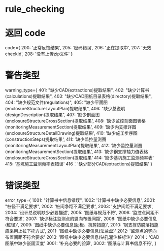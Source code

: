 # rule_checking

# 返回 code
code={
    200: '正常反馈结果',
    205: '密码错误',
    206: '正在提取中',
    207: '无效checkId',
    208: '没有上传zip文件'
}

# 警告类型
warning_type={
    401: "缺少CAD(extractions)提取结果",
    402: "缺少计算书(calculations)提取结果",
    403: "缺少CAD图纸目录表格(directory)提取结果",
    404: "缺少规范文件(regulations)",
    405: "缺少平面图(enclosureStructureLayoutPlan)提取结果",
    406: "缺少总说明(designDescription)提取结果",
    407: '缺少剖面图(enclosureStructureCrossSection)提取结果',
    408: '缺少监控剖面图表格(monitoringMeasurementSection)提取结果',
    409: '缺少内支撑详图(enclosureStructureDetailDrawing)提取结果',
    410: '缺少施工步序图(constructionSteps)提取结果',
    411: '缺少监控量测图(monitoringMeasurementLayoutPlan)提取结果',
    412: '缺少监控量测图(monitoringMeasurementSection)提取结果',
    413: '缺少钢支撑轴力值表格(enclosureStructureCrossSection)提取结果'
    414: '缺少基坑施工监测频率表'
    415: '基坑施工监测频率表错误'
    416：'缺少部分CAD(extractions)提取结果'
}

# 错误类型
error_type={
    1001: "计算书中信息错误",
    1002: '计算书中缺少必要信息',
    2001: "桩径不满足要求",
    2002: '桩间净距不满足要求', 
    2003: '支护间距不满足要求',
    2004: '设计总说明缺少必要描述',
    2005: '图纸与规范不符',
    2006: '监控点间距不符合要求',
    2007: '缺少标注监测点的竖向布置间距',
    2008: '图纸中缺少必要信息(桩径)',
    2009: '图纸中缺少必要信息(肋板、抗剪措施)',
    2010: '钢支撑防脱落措施应采用上拉下托方式',
    2011: '图纸中缺少必要信息(法兰盘)'
    2012: '监测点的竖向布置间距不符合要求'
    2013: '图纸中缺少必要信息(钻孔灌注桩标注)'
    2014：'CAD图纸中缺少嵌固深度'
    3001: '补充必要的验算',
    3002: '图纸与计算书信息不符',
}